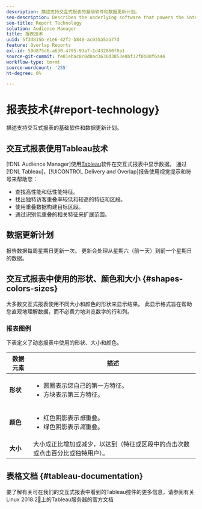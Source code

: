 ```yaml
---
description: 描述支持交互式报表的基础软件和数据更新计划。
seo-description: Describes the underlying software that powers the interactive reports and the data update schedule.
seo-title: Report Technology
solution: Audience Manager
title: 报表技术
uuid: 5f3d815b-e1e6-42f2-b848-ac035a5aa77d
feature: Overlap Reports
exl-id: 59d875d6-a630-4795-93a7-1d432860f0a1
source-git-commit: fe01ebac8c0d0ad3630d3853e0bf32f0b00f6a44
workflow-type: tm+mt
source-wordcount: '255'
ht-degree: 0%

---
```


# 报表技术{#report-technology}

描述支持交互式报表的基础软件和数据更新计划。

<!-- 

c_report_technology.xml

 -->

## 交互式报表使用Tableau技术

[!DNL Audience Manager]使用[Tableau](https://www.tableausoftware.com/)软件在交互式报表中显示数据。 通过[!DNL Tableau]，[!UICONTROL Delivery and Overlap]报告使用视觉提示和符号来帮助您：

* 查找高性能和低性能特征。
* 找出独特访客重叠率较低和较高的特征和区段。
* 使用重叠数据构建目标区段。
* 通过识别低重叠的相关特征来扩展范围。

## 数据更新计划

报告数据每周星期日更新一次。 更新会处理从星期六（前一天）到前一个星期日的数据。

## 交互式报表中使用的形状、颜色和大小 {#shapes-colors-sizes}

大多数交互式报表使用不同大小和颜色的形状来显示结果。 此显示格式旨在帮助您直观地理解数据，而不必费力地浏览数字的行和列。

<!-- 

r_legend.xml

 -->

### 报表图例

下表定义了动态报表中使用的形状、大小和颜色。

<table id="table_EC180A96E3784FC6B81FCFB546C4A3FA"> 
 <thead> 
  <tr> 
   <th colname="col1" class="entry"> 数据元素 </th> 
   <th colname="col2" class="entry"> 描述 </th> 
  </tr> 
 </thead>
 <tbody> 
  <tr> 
   <td colname="col1"> <b>形状</b> </td> 
   <td colname="col2"> 
    <ul id="ul_076773ABD0BB4CE6834ACFA8B3D6AC2E"> 
     <li id="li_BBAB37A6EC1549B48C0E4D3BFAF7062C">圆圈表示您自己的第一方特征。 </li> 
     <li id="li_371331AE984A4A999CE0596EA13987E0">方块表示第三方特征。 </li> 
    </ul> </td> 
  </tr> 
  <tr> 
   <td colname="col1"> <b>颜色</b> </td> 
   <td colname="col2"> 
    <ul id="ul_F5D243297F0C4E5A8EDCBD28A548869E"> 
     <li id="li_332EB873A35440E6BB6093E36A0FAC3D">红色阴影表示<i>低</i>重叠。 </li> 
     <li id="li_29DFDB1218DF4069B5DCFF841D48EF56">绿色阴影表示<i>高</i>重叠。 </li> 
    </ul> </td> 
  </tr> 
  <tr> 
   <td colname="col1"> <b>大小</b> </td> 
   <td colname="col2"> 大小成正比增加或减少，以达到（特征或区段中的点击次数或点击百分比或独特用户）。 </td> 
  </tr> 
 </tbody> 
</table>

## 表格文档 {#tableau-documentation}

要了解有关可在我们的交互式报表中看到的Tableau控件的更多信息，请参阅有关Linux 2018.2[&#128279;](https://help.tableau.com/v2018.2/server-linux/en-us/get_started_server.htm)上的Tableau服务器的官方文档
